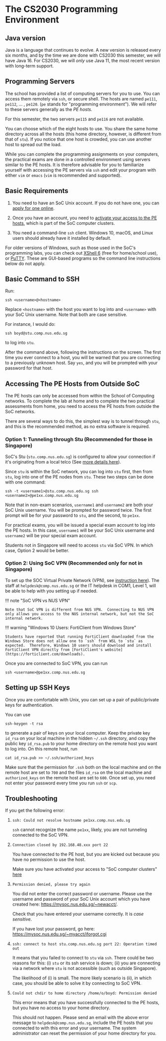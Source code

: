 # The CS2030 Programming Environment

## Java version

Java is a language that continues to evolve.  A new version is released every six months, and by the time we are done with CS2030 this semester, we will have Java 16.  For CS2030, we will _only_ use Java 11, the most recent version with long-term support.

## Programming Servers

The school has provided a list of computing servers for you to use.  You can access them remotely via `ssh`, or secure shell.  The hosts are named `pe111`, `pe112`, ... , `pe120`.  (`pe` stands for "programming environment").  We will refer to these servers generally as the _PE hosts._

For this semester, the two servers `pe115` and `pe116` are not available.

You can choose which of the eight hosts to use.  You share the same home directory across all the hosts (this home directory, however, is different from that of `stu`).  If you notice that one host is crowded, you can use another host to spread out the load.

While you can complete the programming assignments on your computers, the practical exams are done in a controlled environment using servers similar to the PE hosts.  It is therefore advisable for you to familiarize yourself with accessing the PE servers via `ssh` and edit your program with either `vim` or `emacs` (`vim` is recommended and supported).

## Basic Requirements

1. You need to have an SoC Unix account.  If you do not have one, you can [apply for one online](https://mysoc.nus.edu.sg/~newacct/).

2. Once you have an account, you need to [activate your access to the PE hosts](https://mysoc.nus.edu.sg/~myacct/services.cgi), which is part of the SoC computer clusters.

3. You need a command-line `ssh` client.  Windows 10, macOS, and Linux users should already have it installed by default.

For older versions of Windows, such as those used in the SoC's programming labs, you can check out [XShell 6](https://www.netsarang.com/en/free-for-home-school/) (free for home/school use), or [PuTTY](https://www.chiark.greenend.org.uk/~sgtatham/putty/latest.html).  These are GUI-based programs so the command line instructions below do not apply.

## Basic Command to SSH

Run:
```
ssh <username>@<hostname>
```

Replace `<hostname>` with the host you want to log into and `<username>` with your SoC Unix username.  Note that both are case sensitive.

For instance, I would do:
```
ssh boyd@stu.comp.nus.edu.sg
```
to log into `stu`.

After the command above, following the instructions on the screen.  The first time you ever connect to a host, you will be warned that you are connecting to a previously unknown host.  Say `yes`, and you will be prompted with your password for that host.

## Accessing The PE Hosts from Outside SoC

The PE hosts can only be accessed from within the School of Computing networks.  To complete the lab at home and to complete the two practical assessments from home, you need to access the PE hosts from outside the SoC networks.  

There are several ways to do this, the simplest way is to tunnel through `stu`, and this is the recommended method, as no extra software is required.

### Option 1: Tunneling through Stu (Recommended for those in Singapore)

SoC's Stu (`stu.comp.nus.edu.sg`) is configured to allow your connection if it's originating from a local telco (See [more details here](https://dochub.comp.nus.edu.sg/cf/guides/unix/soc_unix_pass_your_direct_access_to_soc_unix_servers)).

Since `stu` is within the SoC network, you can log into `stu` first, then from `stu`, log into one of the PE nodes from `stu`.  These two steps can be done with one command:
```
ssh -t <username1>@stu.comp.nus.edu.sg ssh <username2>@pe1xx.comp.nus.edu.sg
```

Note that in non-exam scenarios, `username1` and `username2` are both your SoC Unix username.  You will be prompted for password twice.  The first prompt will be for your password to `stu`, and the second, to `pe1xx`.

For practical exams, you will be issued a special exam account to log into the PE hosts.  In this case, `username1` will be your SoC Unix username and `username2` will be your special exam account.

Students not in Singapore will need to access `stu` via SoC VPN.  In which case, Option 2 would be better.

### Option 2: Using SoC VPN (Recommended only for not in Singapore)

To set up the SOC Virtual Private Network (VPN), see [instruction here](https://dochub.comp.nus.edu.sg/cf/guides/network/vpn)).  The staff at `helpdesk@comp.nus.edu.sg` or the IT helpdesk in COM1, Level 1, will be able to help with you setting up if needed.

!!! note "SoC VPN vs NUS VPN"

    Note that SoC VPN is different from NUS VPN.  Connecting to NUS VPN only allows you access to the NUS internal network, but not the SoC internal network.

!!! warning "Windows 10 Users: FortiClient from Windows Store"

    Students have reported that running FortiClient downloaded from the Windows Store does not allow one to `ssh` from WSL to `stu` as expected.  Therefore, Windows 10 users should download and install FortiClient VPN directly from [FortiClient's website](https://forticlient.com/downloads).

Once you are connected to SoC VPN, you can run
```
ssh <username>@pe1xx.comp.nus.edu.sg
```

## Setting up SSH Keys

Once you are comfortable with Unix, you can set up a pair of public/private keys for authentication.  

You can use
```
ssh-keygen -t rsa
```

to generate a pair of keys on your local computer.  Keep the private key `id_rsa` on your local machine in the hidden `~/.ssh` directory, and copy the public key `id_rsa.pub` to your home directory on the remote host you want to log into.  On this remote host, run
```
cat id_rsa.pub >> ~/.ssh/authorized_keys
```

Make sure that the permission for `.ssh` both on the local machine and on the remote host are set to `700` and the files `id_rsa` on the local machine and `authorized_keys` on the remote host are set to `600`.  Once set up, you need not enter your password every time you run `ssh` or `scp`.  

## Troubleshooting

If you get the following error:

1. `ssh: Could not resolve hostname pe1xx.comp.nus.edu.sg`

	`ssh` cannot recognize the name `pe1xx`, likely, you are not tunneling connected to the SoC VPN.

2. `Connection closed by 192.168.48.xxx port 22`

    You have connected to the PE host, but you are kicked out because you have no permission to use the host.

	Make sure you have activated your access to "SoC computer clusters" [here](https://mysoc.nus.edu.sg/~myacct/services.cgi)

3. `Permission denied, please try again`

    You did not enter the correct password or username.  Please use the username and password
of your SoC Unix account which you have created here: https://mysoc.nus.edu.sg/~newacct/.  

    Check that you have entered your username correctly.  It is _case sensitive_.

    If you have lost your password, go here: https://mysoc.nus.edu.sg/~myacct/iforgot.cgi

4. `ssh: connect to host stu.comp.nus.edu.sg port 22: Operation timed out`

	It means that you failed to connect to `stu` via `ssh`.  There could be two reasons for this: (i) `stu` or its ssh service is down; (ii) you are connecting via a network where `stu` is not accessible (such as outside Singapore).  

	The likelihood of (i) is small.  The more likely scenario is (ii), in which case, you should be able to solve it by connecting to SoC VPN.

5. `Could not chdir to home directory /home/o/boyd: Permission denied`

    This error means that you have successfully connected to the PE hosts, but you have no access to your home directory.

	This should not happen.  Please send an email with the above error message to `helpdesk@comp.nus.edu.sg`, include the PE hosts that you connected to with this error and your username.  The system administrator can reset the permission of your home directory for you.
